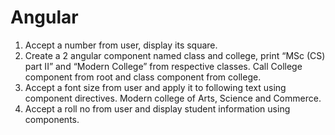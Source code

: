 # Angular
1. Accept a number from user, display its square.
2. Create a 2 angular component named class and college, print “MSc (CS) part II” and “Modern
College” from respective classes. Call College component from root and class component
from college.
3. Accept a font size from user and apply it to following text using component directives.
Modern college of Arts, Science and Commerce.
4. Accept a roll no from user and display student information using components.
